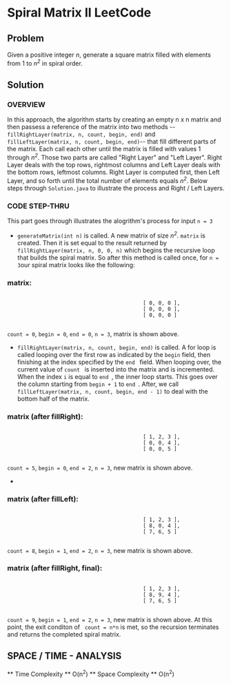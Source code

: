 # Spiral Matrix II LeetCode # 

## Problem ## 

Given a positive integer *n*, generate a square matrix filled with elements from 1 to *n<sup>2</sup>* in spiral order.

## Solution ## 

### OVERVIEW ### 
In this approach, the algorithm starts by creating an empty n x n matrix and then passess a reference of the matrix into two methods -- ``` fillRightLayer(matrix, n, count, begin, end)``` and ``` fillLeftLayer(matrix, n, count, begin, end)```-- that fill different parts of the matrix. Each call each other until the matrix is filled with values 1 through *n<sup>2</sup>*. Those two parts are called "Right Layer" and "Left Layer". Right Layer deals with the top rows, rightmost columns and Left Layer deals with the bottom rows, leftmost columns. Right Layer is computed first, then Left Layer, and so forth until the total number of elements equals *n<sup>2</sup>*. Below steps through ``` Solution.java ``` to illustrate the process and Right / Left Layers. 

### CODE STEP-THRU ### 
This part goes through illustrates the alogrithm's process for input ```n = 3```

 - ```generateMatrix(int n)``` is called. A new matrix of size *n<sup>2</sup>*. ```matrix``` is created. Then it is set equal to the result returned by ```fillRightLayer(matrix, n, 0, 0, n)``` which begins the recursive loop that builds the spiral matrix. So after this method is called once,  for ```n = 3```our spiral matrix looks like the following:  
### matrix: #### 
```
                                       
                                            [ 0, 0, 0 ],
                                            [ 0, 0, 0 ],
                                            [ 0, 0, 0 ]
                                         
```
```count = 0```, ```begin = 0```, ```end = 0```, ```n = 3```, matrix is shown above.  
- ```fillRightLayer(matrix, n, count, begin, end)``` is called. A for loop is called looping over the first row as indicated by the ```begin``` field, then finishing at the index specified by the ```end ``` field. When looping over, the current value of ```count ``` is inserted into the matrix and is incremented.  When the index ```i``` is equal to ```end ```, the inner loop starts. This goes over the column starting from ```begin + 1``` to ```end ```. After, we call ```fillLeftLayer(matrix, n, count, begin, end - 1)``` to deal with the bottom half of the matrix. 

### matrix (after fillRight): #### 
```
                                       
                                            [ 1, 2, 3 ],
                                            [ 0, 0, 4 ],
                                            [ 0, 0, 5 ]
                                         
```
```count = 5```, ```begin = 0```, ```end = 2```, ```n = 3```, new matrix is shown above. 


- 

### matrix (after fillLeft): #### 
```
                                       
                                            [ 1, 2, 3 ],
                                            [ 8, 0, 4 ],
                                            [ 7, 6, 5 ]
                                         
```
```count = 8```, ```begin = 1```, ```end = 2```, ```n = 3```, new matrix is shown above.


### matrix (after fillRight, final): #### 
```
                                       
                                            [ 1, 2, 3 ],
                                            [ 8, 9, 4 ],
                                            [ 7, 6, 5 ]
                                         
```
```count = 9```, ```begin = 1```, ```end = 2```, ```n = 3```, new matrix is shown above.
 At this point, the exit conditon of ``` count = n*n``` is met, so the recursion terminates and returns the completed spiral matrix. 


## SPACE / TIME - ANALYSIS ### 

** Time Complexity ** O(n<sup>2</sup>) 
** Space Complexity **  O(n<sup>2</sup>) 
